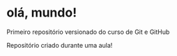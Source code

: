 # olá, mundo!
 Primeiro repositório versionado do curso de Git e GitHub

Repositório criado durante uma aula!